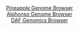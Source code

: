 <div id="Pineapple_Genome_Browser" align="center">
  <a href="https://igv.org/app/?sessionURL=blob:zZJdb9MwFIb_i6VNIKWJna82kSbUdR3sgw5aQqHTFLmOk3oktmc76dqq_x0zgbgZ0noBQvKFfXTs876vnx3oqNJMcJAC30WRixBwgF6J9Qw3sqYT3FAN0hLXmjpA0ZIqygkF6Q6UWBucTa_tzZUxUqeex4zsNZhXwtWBixu8FRyvtUtE441EXeOlUNgIpb1ThTvhsarrrekSS.na2YEbeQU22MO1XAmuhScpr_K1fS__VcorykVD86atDXsSkFs9VmPhlvjNcD4bEkK1vqKbi.JkeHUx_ByMs8XbeLTIbt7Ns3h.PGMVx6ZV9ETOHgZU1oP788n2Rj52iZmpi5XIovjjUXB2PH6UTFF9gvpoEMJBEoc2GMYL.vg_ebaLHegbXbbxdWQin0zN4sg_LYkms.T.w6S9LMmzziOwd0AtSGtJAGSl.imCTgBjJ_Lj3o8tGjgQJjYfJRhIb.8cYBQm32z77Q6YjbS8AE0f2id0HCBUQRVIewmEfZQkfhT2Q5gkaO_sQKvqvxfueTZN.tAf.n6cl6w2FuYi11xqF3PudqR0q.2BaR7553TSbsLNfZghqIqW.M1oW59VzbIb_iFNB9jhT19orb5E0z8h7yVCXLM8FLcELT7N8Xg0XhR43XwdTfnm8ks4vnrfHzwbT2zNHhZNKVSDje23FXv8yVuHFcPc2ELHNFuympnN3KYo1iBFfmCxBUTUwnIIVLV8BR3ooAi._o1nsL_bfwc-">Pineapple Genome Browser</a>
</div>
<div id="Alphonso_Genome_Browser" align="center">
  <a href="https://igv.org/app/?sessionURL=blob:zZJRa9swFIX_i6BlA8eW7TiJDWW4bral2dotXZY1pRhZlh21tuRKip005L_vrmzspYPmYWMghHSRdM85.naoZUpzKVCEPNsNbNdFFtIr2V2RuqnYBamZRlFBKs0spFjBFBOUoWiHCqINmc8.wM2VMY2OHIebplcTUUpb.zapyaMUpNM2lbWTyKoimVTESKWdU0Va6fCy7XUsI01jQ2_fDpycGOKQqllJoaXTMFGmHbyX_iqlJROyZmm9rgx_EpCCHtCY2wV5Ey.uYkqZ1lO2neQn8XQSf_XH8.W7QbKcX75fzAeL4yteCmLWip1c3E3b5Rle3nnXXVKPr8PNJNlOxp6nx0f.2fF403DF9Ik7dEd9HGLfh2C4yNnmf_IMgx_om3f9h8XZajNqidgUyZF32p_BVHY6o6wbPeu9j_YWqiRdAwuIrtQwcrHl44EVeIPej6U7sjAOISElOYpubi1kFKH3cPxmh8y2AWKQZg_rJ3gsJFXOFIp6IcZDNwy9oD.EPqG7t3Zoraq_F._b.SwcYi_2vEFa8MoAznmqRaNtIoTd0sIuHw_Mc5IVyqN3eX76Sc_8x1k5XSeZn8f3l_d_yNJC0PrpC8HoSxT9E_JeIsQ22aG45eo869dqufxMc11cA2nJl480oMW3wTB.NqAA7B4WTiFVTQychwpsf_LWEsWJMFBoueYZr7jZLiBH2aHI9XzAFlFZSeAQqTJ7hS1suQF._RtPf3.7_w4-">Alphonso Genome Browser</a>
</div>


<div id="DAF_Genomics_Browser" align="center">
  <a href="https://igv.org/app/?sessionURL=blob:tZFra9swFIb_i6D95JtkxzcIw9uSretta.aGtpRwYh_HZralSnLTLuS_T_M6BrswBh1IQuJc3lfn2ZF7lKrhPUkJc.jEoZRYRNV8u4BOtHgGHSqSVtAqtIjECiX2BZJ0RypQGvKLE1NZay1U6rolVPYGe941hXKU74CwFR90jSbVZg508Jn3sFVOwTuTrMGFVtS8V9yFokClbM8V2G9WWzDH99hqbImrbmh1M6qujAljrHQqMG6bvsSHvxj5D8pmNS.y5SIb64_x8aicZsdH2aU_y6_fhK.u8_O3yzxcHi6aTQ96kDgFf_5hxg_Y_OplY874Yy3KS3ZeSVG864erA__14exBNBLVlEY0Drw4TiZkb5GWF4PBQIpa0pQGVsRiiwWB_XT1J6GZg.QNSW9uLaIlFJ9M.s2O6EdhYBGFd8PIzSJclihJaieeF9EkYZMgCrwkoXtrRwbZPjPNeX6RRB7LGAudNXRGv2racYRG6Nfgc6H8qbPZ_4pKbelJEazv1yx7798FZ4F32vl6LoZQ_RbTVwB__FbFZQfahL49n6BAa9Q67PUPKv7.dv8F">DAF Genomics Browser</a>
</div>
